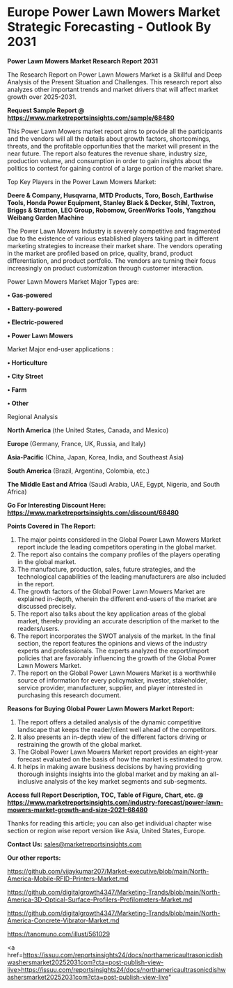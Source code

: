 # Europe Power Lawn Mowers Market Strategic Forecasting - Outlook By 2031

<strong>Power Lawn Mowers Market Research Report 2031</strong>

The Research Report on Power Lawn Mowers Market is a Skillful and Deep Analysis of the Present Situation and Challenges. This research report also analyzes other important trends and market drivers that will affect market growth over 2025-2031.

<strong>Request Sample Report @ <a href=https://www.marketreportsinsights.com/sample/68480>https://www.marketreportsinsights.com/sample/68480</a></strong>

This Power Lawn Mowers market report aims to provide all the participants and the vendors will all the details about growth factors, shortcomings, threats, and the profitable opportunities that the market will present in the near future. The report also features the revenue share, industry size, production volume, and consumption in order to gain insights about the politics to contest for gaining control of a large portion of the market share.

Top Key Players in the Power Lawn Mowers Market:

<strong>Deere & Company, Husqvarna, MTD Products, Toro, Bosch, Earthwise Tools, Honda Power Equipment, Stanley Black & Decker, Stihl, Textron, Briggs & Stratton, LEO Group, Robomow, GreenWorks Tools, Yangzhou Weibang Garden Machine</strong>

The Power Lawn Mowers Industry is severely competitive and fragmented due to the existence of various established players taking part in different marketing strategies to increase their market share. The vendors operating in the market are profiled based on price, quality, brand, product differentiation, and product portfolio. The vendors are turning their focus increasingly on product customization through customer interaction.

Power Lawn Mowers Market Major Types are:

<strong>• Gas-powered

• Battery-powered

• Electric-powered

• Power Lawn Mowers</strong>

Market Major end-user applications :

<strong>• Horticulture

• City Street

• Farm

• Other</strong>

Regional Analysis

</u><strong><b>North America</b></strong> (the United States, Canada, and Mexico)

<strong><b>Europe </b></strong>(Germany, France, UK, Russia, and Italy)

<strong><b>Asia-Pacific</b></strong> (China, Japan, Korea, India, and Southeast Asia)

<strong><b>South America</b></strong> (Brazil, Argentina, Colombia, etc.)

<strong><b>The Middle East and Africa</b></strong> (Saudi Arabia, UAE, Egypt, Nigeria, and South Africa)

<strong>Go For Interesting Discount Here: <a href=https://www.marketreportsinsights.com/discount/68480>https://www.marketreportsinsights.com/discount/68480</a></strong>

<strong>Points Covered in The Report:</strong>
<ol>
  <li>The major points considered in the Global Power Lawn Mowers Market report include the leading competitors operating in the global market.</li>
  <li>The report also contains the company profiles of the players operating in the global market.</li>
  <li>The manufacture, production, sales, future strategies, and the technological capabilities of the leading manufacturers are also included in the report.</li>
  <li>The growth factors of the Global Power Lawn Mowers Market are explained in-depth, wherein the different end-users of the market are discussed precisely.</li>
  <li>The report also talks about the key application areas of the global market, thereby providing an accurate description of the market to the readers/users.</li>
  <li>The report incorporates the SWOT analysis of the market. In the final section, the report features the opinions and views of the industry experts and professionals. The experts analyzed the export/import policies that are favorably influencing the growth of the Global Power Lawn Mowers Market.</li>
  <li>The report on the Global Power Lawn Mowers Market is a worthwhile source of information for every policymaker, investor, stakeholder, service provider, manufacturer, supplier, and player interested in purchasing this research document.</li>
</ol>
<strong>Reasons for Buying Global Power Lawn Mowers Market Report:</strong>

<ol>
  <li>The report offers a detailed analysis of the dynamic competitive landscape that keeps the reader/client well ahead of the competitors.</li>
  <li>It also presents an in-depth view of the different factors driving or restraining the growth of the global market.</li>
  <li>The Global Power Lawn Mowers Market report provides an eight-year forecast evaluated on the basis of how the market is estimated to grow.</li>
  <li>It helps in making aware business decisions by having providing thorough insights insights into the global market and by making an all-inclusive analysis of the key market segments and sub-segments.</li>
</ol>
<strong>Access full Report Description, TOC, Table of Figure, Chart, etc. @ <a href=https://www.marketreportsinsights.com/industry-forecast/power-lawn-mowers-market-growth-and-size-2021-68480>https://www.marketreportsinsights.com/industry-forecast/power-lawn-mowers-market-growth-and-size-2021-68480</a></strong>


Thanks for reading this article; you can also get individual chapter wise section or region wise report version like Asia, United States, Europe.

<strong>Contact Us:</strong>
sales@marketreportsinsights.com

<strong>Our other reports:</strong>

<a href=https://github.com/vijaykumar207/Market-executive/blob/main/North-America-Mobile-RFID-Printers-Market.md>https://github.com/vijaykumar207/Market-executive/blob/main/North-America-Mobile-RFID-Printers-Market.md</a>

<a href=https://github.com/digitalgrowth4347/Marketing-Trands/blob/main/North-America-3D-Optical-Surface-Profilers-Profilometers-Market.md>https://github.com/digitalgrowth4347/Marketing-Trands/blob/main/North-America-3D-Optical-Surface-Profilers-Profilometers-Market.md</a>

<a href=https://github.com/digitalgrowth4347/Marketing-Trands/blob/main/North-America-Concrete-Vibrator-Market.md>https://github.com/digitalgrowth4347/Marketing-Trands/blob/main/North-America-Concrete-Vibrator-Market.md</a>

<a href=https://tanomuno.com/illust/561029>https://tanomuno.com/illust/561029</a>

<a href=https://issuu.com/reportsinsights24/docs/northamericaultrasonicdishwashersmarket20252031com?cta=post-publish-view-live>https://issuu.com/reportsinsights24/docs/northamericaultrasonicdishwashersmarket20252031com?cta=post-publish-view-live</a>"
